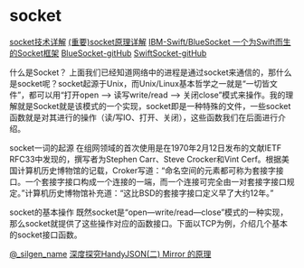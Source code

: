 # socket

[socket技术详解](https://www.jianshu.com/p/066d99da7cbd)
[(重要)socket原理详解](https://blog.csdn.net/pashanhu6402/article/details/96428887)
[IBM-Swift/BlueSocket 一个为Swift而生的Socket框架](https://blog.csdn.net/zhang5690800/article/details/79286678)
[BlueSocket-gitHub](https://github.com/IBM-Swift/BlueSocket)
[SwiftSocket-gitHub](https://github.com/swiftsocket/SwiftSocket)

什么是Socket？
上面我们已经知道网络中的进程是通过socket来通信的，那什么是socket呢？socket起源于Unix，而Unix/Linux基本哲学之一就是“一切皆文件”，都可以用“打开open –> 读写write/read –> 关闭close”模式来操作。我的理解就是Socket就是该模式的一个实现，socket即是一种特殊的文件，一些socket函数就是对其进行的操作（读/写IO、打开、关闭），这些函数我们在后面进行介绍。

socket一词的起源
在组网领域的首次使用是在1970年2月12日发布的文献IETF RFC33中发现的，撰写者为Stephen Carr、Steve Crocker和Vint Cerf。根据美国计算机历史博物馆的记载，Croker写道：“命名空间的元素都可称为套接字接口。一个套接字接口构成一个连接的一端，而一个连接可完全由一对套接字接口规定。”计算机历史博物馆补充道：“这比BSD的套接字接口定义早了大约12年。”

socket的基本操作
既然socket是“open—write/read—close”模式的一种实现，那么socket就提供了这些操作对应的函数接口。下面以TCP为例，介绍几个基本的socket接口函数。

[@_silgen_name](https://stackoverflow.com/questions/35030998/what-is-silgen-name-in-swift-language)
[深度探究HandyJSON(二) Mirror 的原理](https://www.jianshu.com/p/da0ccff0b531)